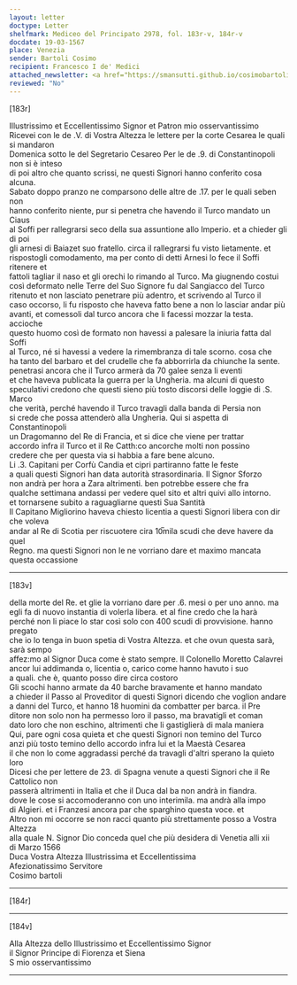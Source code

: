 ```yaml
---
layout: letter
doctype: Letter
shelfmark: Mediceo del Principato 2978, fol. 183r-v, 184r-v
docdate: 19-03-1567
place: Venezia
sender: Bartoli Cosimo
recipient: Francesco I de' Medici
attached_newsletter: <a href="https://smansutti.github.io/cosimobartoli/texts/3079_165/">3079_165</a>
reviewed: "No"
---
```


[183r]  
  
  
Illustrissimo et Eccellentissimo Signor et Patron mio osservantissimo  
Ricevei con le de .V. di Vostra Altezza le lettere per la corte Cesarea le quali si mandaron  
Domenica sotto le del Segretario Cesareo Per le de .9. di Constantinopoli non si è inteso  
di poi altro che quanto scrissi, ne questi Signori hanno conferito cosa alcuna.  
Sabato doppo pranzo ne comparsono delle altre de .17. per le quali seben non  
hanno conferito niente, pur si penetra che havendo il Turco mandato un Ciaus  
al Soffi per rallegrarsi seco della sua assuntione allo Imperio. et a chieder gli di poi  
gli arnesi di Baiazet suo fratello. circa il rallegrarsi fu visto lietamente. et  
rispostogli comodamento, ma per conto di detti Arnesi lo fece il Soffi ritenere et  
fattoli tagliar il naso et gli orechi lo rimando al Turco. Ma giugnendo costui  
così deformato nelle Terre del Suo Signore fu dal Sangiacco del Turco  
ritenuto et non lasciato penetrare più adentro, et scrivendo al Turco il  
caso occorso, li fu risposto che haveva fatto bene a non lo lasciar andar più  
avanti, et comessoli dal turco ancora che li facessi mozzar la testa. accioche  
questo huomo così de formato non havessi a palesare la iniuria fatta dal Soffi  
al Turco, né si havessi a vedere la rimembranza di tale scorno. cosa che  
ha tanto del barbaro et del crudelle che fa abborrirla da chiunche la sente.  
penetrasi ancora che il Turco armerà da 70 galee senza li eventi  
et che haveva publicata la guerra per la Ungheria. ma alcuni di questo  
speculativi credono che questi sieno più tosto discorsi delle loggie di .S. Marco  
che verità, perché havendo il Turco travagli dalla banda di Persia non  
si crede che possa attenderò alla Ungheria. Qui si aspetta di Constantinopoli  
un Dragomanno del Re di Francia, et si dice che viene per trattar  
accordo infra il Turco et il Re Catth:co ancorche molti non possino  
credere che per questa via si habbia a fare bene alcuno.  
Li .3. Capitani per Corfù Candia et cipri partiranno fatte le feste  
a quali questi Signori han data autorità strasordinaria. Il Signor Sforzo  
non andrà per hora a Zara altrimenti. ben potrebbe essere che fra  
qualche settimana andassi per vedere quel sito et altri quivi allo intorno.  
et tornarsene subito a raguagliarne questi Sua Santità  
Il Capitano Migliorino haveva chiesto licentia a questi Signori libera con dir che voleva  
andar al Re di Scotia per riscuotere cira 10̅mila scudi che deve havere da quel  
Regno. ma questi Signori non le ne vorriano dare et maximo mancata questa occassione  
  
---  

[183v]  
  
  
della morte del Re. et glie la vorriano dare per .6. mesi o per uno anno. ma  
egli fa di nuovo instantia di volerla libera. et al fine credo che la harà  
perché non li piace lo star così solo con 400 scudi di provvisione. hanno pregato  
che io lo tenga in buon spetia di Vostra Altezza. et che ovun questa sarà, sarà sempo  
affez:mo al Signor Duca come è stato sempre. Il Colonello Moretto Calavrei  
ancor lui addimanda o, licentia o, carico come hanno havuto i suo  
a quali. che è, quanto posso dire circa costoro  
Gli scochi hanno armate da 40 barche bravamente et hanno mandato  
a chieder il Passo al Proveditor di questi Signori dicendo che voglion andare  
a danni del Turco, et hanno 18 huomini da combatter per barca. il Pre  
ditore non solo non ha permesso loro il passo, ma bravatigli et coman  
dato loro che non eschino, altrimenti che li gastiglierà di mala maniera  
Qui, pare ogni cosa quieta et che questi Signori non temino del Turco  
anzi più tosto temino dello accordo infra lui et la Maestà Cesarea  
il che non lo come aggradassi perché da travagli d'altri sperano la quieto loro  
Dicesi che per lettere de 23. di Spagna venute a questi Signori che il Re Cattolico non  
passerà altrimenti in Italia et che il Duca dal ba non andrà in fiandra.  
dove le cose si accomoderanno con uno interimila. ma andrà alla impo  
di Algieri. et i Franzesi ancora par che sparghino questa voce. et  
Altro non mi occorre se non racci quanto più strettamente posso a Vostra Altezza  
alla quale N. Signor Dio conceda quel che più desidera di Venetia alli xii  
di Marzo 1566  
Duca Vostra Altezza Illustrissima et Eccellentissima  
Afezionatissimo Servitore  
Cosimo bartoli  
  
---  

[184r]  
  
  
  
---  

[184v]  
  
  
Alla Altezza dello Illustrissimo et Eccellentissimo Signor  
il Signor Principe di Fiorenza et Siena  
S mio osservantissimo  
  
---  

